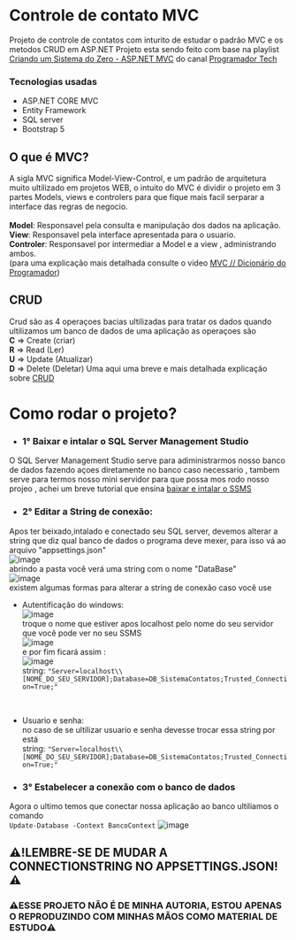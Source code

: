 # Controle de contato MVC

Projeto de controle de contatos com inturito de estudar o padrão MVC e os metodos CRUD em ASP.NET 
Projeto esta sendo feito com base na playlist <a href ="https://www.youtube.com/playlist?list=PLJ0IKu7KZpCQKdwRbU7HfXW3raImmghWZ">Criando um Sistema do Zero - ASP.NET MVC</a> do canal <a href="https://www.youtube.com/c/ProgramadorTech">Programador Tech</a>

### Tecnologias usadas
- ASP.NET CORE MVC
- Entity Framework
- SQL server
- Bootstrap 5

## O que é MVC?
   A sigla MVC significa Model-View-Control, e um padrão de arquitetura muito ultilizado em projetos WEB, o intuito do MVC é dividir o projeto em 3 partes Models, views e controlers para que fique mais facil serparar a interface das regras de negocio.<br>
<br><b>Model</b>: Responsavel pela consulta e manipulação dos dados na aplicação.
<br><b>View</b>: Responsavel pela interface apresentada para o usuario.
<br><b>Controler</b>: Responsavel por intermediar a Model e a view , administrando ambos.
<br>(para uma explicação mais detalhada consulte o video <a href="https://www.youtube.com/watch?v=jyTNhT67ZyY">MVC // Dicionário do Programador</a>)

## CRUD
   Crud são as 4 operaçoes bacias ultilizadas para tratar os dados quando ultilizamos um banco de dados de uma aplicação as operaçoes são
<br><b>C</b> => Create (criar)
<br><b>R</b> => Read   (Ler)
<br><b>U</b> => Update (Atualizar)
<br><b>D</b> => Delete (Deletar)
Uma aqui uma breve e mais detalhada explicação sobre <a href="https://www.youtube.com/watch?v=8jcawcG2veY">CRUD</a> 

# Como rodar o projeto?

- ### 1° Baixar e intalar o SQL Server Management Studio
O SQL Server Management Studio serve para adiministrarmos nosso banco de dados fazendo açoes diretamente no banco caso necessario , tambem serve para termos nosso mini servidor para que possa mos rodo nosso projeo , achei um breve tutorial que ensina <a href ="https://ajuda.hiper.com.br/hc/pt-br/articles/360055727811-Como-instalar-o-SSMS-SQL-Server-Management-Studio-">baixar e intalar o SSMS</a>

- ### 2° Editar a String de conexão:
Apos ter beixado,intalado e conectado seu SQL server, devemos alterar a string que diz qual banco de dados o programa deve mexer, para isso vá ao arquivo "appsettings.json"
<br>![image](https://user-images.githubusercontent.com/81272272/182740663-1d60ffb7-3661-444e-803e-f6023e12397d.png)
<br>abrindo a pasta você verá uma string com o nome "DataBase"
<br>![image](https://user-images.githubusercontent.com/81272272/182742550-0a458362-77a5-486e-b259-ec4f846aa5c4.png)
<br>existem algumas formas para alterar a string de conexão caso você use
- Autentificação do windows:
<br>![image](https://user-images.githubusercontent.com/81272272/182742719-3f393e41-4892-4df5-bd83-243b860a880b.png)
<br>troque o nome que estiver apos localhost pelo nome do seu servidor que você pode ver no seu SSMS
<br>![image](https://user-images.githubusercontent.com/81272272/182742848-725aaddd-7df6-4150-ac2b-ef15da8dcfbf.png)
<br>e por fim ficará assim :
<br>![image](https://user-images.githubusercontent.com/81272272/182743003-b7ba01ee-cc2a-4e10-847c-d6a7e8085f9b.png)
<br>string: ``` "Server=localhost\\[NOME_DO_SEU_SERVIDOR];Database=DB_SistemaContatos;Trusted_Connection=True;" ```
<br>

- Usuario e senha: 
<br>no caso de se ultilizar usuario e senha devesse trocar essa string por está 
<br>string: ``` "Server=localhost\\[NOME_DO_SEU_SERVIDOR];Database=DB_SistemaContatos;Trusted_Connection=True;" ```


- ### 3° Estabelecer a conexão com o banco de dados
Agora o ultimo temos que conectar nossa aplicação ao banco ultiliamos o comando
<br> ``` Update-Database -Context BancoContext ``` 
![image](https://user-images.githubusercontent.com/81272272/182747973-a7b78fef-8511-41c6-92ec-0b0b6e1106f1.png)
 
## ⚠️!LEMBRE-SE DE MUDAR A CONNECTIONSTRING NO APPSETTINGS.JSON!⚠️
### ⚠️ESSE PROJETO NÃO É DE MINHA AUTORIA, ESTOU APENAS O REPRODUZINDO COM MINHAS MÃOS COMO MATERIAL DE ESTUDO⚠️

